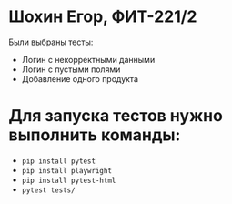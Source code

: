 # Шохин Егор, ФИТ-221/2

Были выбраны тесты: 
- Логин с некорректными данными
- Логин с пустыми полями
- Добавление одного продукта
# Для запуска тестов нужно выполнить команды:
- ```pip install pytest```
- ```pip install playwright```
- ```pip install pytest-html```
- ```pytest tests/```